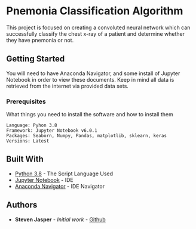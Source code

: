 # Pnemonia Classification Algorithm

This project is focused on creating a convoluted neural network which can successfully classify the chest x-ray of a patient and determine whether they have pnemonia or not. 

## Getting Started

You will need to have Anaconda Navigator, and some install of Jupyter Notebook in order to view these documents. Keep in mind all data is retrieved from the internet via provided data sets.

### Prerequisites

What things you need to install the software and how to install them

```
Language: Pyhon 3.8
Framework: Jupyter Notebook v6.0.1
Packages: Seaborn, Numpy, Pandas, matplotlib, sklearn, keras
Versions: Latest
```

## Built With

* [Python 3.8](https://www.python.org/downloads/release/python-380/) - The Script Language Used
* [Jupyter Notebook](https://jupyter.org/install) - IDE
* [Anaconda Navigator](https://www.anaconda.com/products/individual) - IDE Navigator

## Authors

* **Steven Jasper** - *Initial work* - [Github](https://github.com/Luxorth1)
